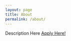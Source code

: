 ```yaml
---
layout: page
title: About
permalink: /about/
---
```

Description Here
<a href="http://www.brescis.edu/l3_application">Apply Here!</a>

